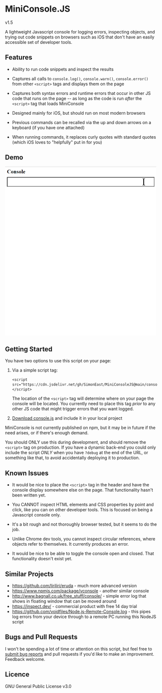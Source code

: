 # MiniConsole.JS

v1.5

A lightweight Javascript console for logging errors, inspecting objects, and trying out code snippets on browsers such as iOS that don't have an easily accessible set of developer tools.


## Features

* Ability to run code snippets and inspect the results

* Captures all calls to `console.log()`, `console.warn()`, `console.error()` from other `<script>` tags and displays them on the page

* Captures both syntax errors and runtime errors that occur in other JS code that runs on the page -- as long as the code is run *after* the `<script>` tag that loads MiniConsole

* Designed mainly for iOS, but should run on most modern browsers

* Previous commands can be recalled via the up and down arrows on a keyboard (if you have one attached)

* When running commands, it replaces curly quotes with standard quotes (which iOS loves to "helpfully" put in for you)


## Demo

<img alt="MiniConsole for JS demo" src="doc/miniconsole-demo.gif" width="500">


## Getting Started

You have two options to use this script on your page:

1. Via a simple script tag:

       <script src="https://cdn.jsdelivr.net/gh/SimonEast/MiniConsoleJS@main/console.js"></script>
       
   The location of the `<script>` tag will determine where on your page the console will be located. You currently need to place this tag *prior* to any other JS code that might trigger errors that you want logged.
     
2. [Download console.js](https://github.com/SimonEast/MiniConsoleJS/raw/main/console.js) and include it in your local project

MiniConsole is not currently published on npm, but it may be in future if the need arises, or if there's enough demand.

You should ONLY use this during development, and should remove the `<script>` tag on production. If you have a dynamic back-end you could only include the script *ONLY* when you have `?debug` at the end of the URL, or something like that, to avoid accidentally deploying it to production.


## Known Issues

* It would be nice to place the `<script>` tag in the header and have the console display somewhere else on the page. That functionality hasn't been written yet.

* You CANNOT inspect HTML elements and CSS properties by point and click, like you can on other developer tools. This is focused on being a Javascript console only.

* It's a bit rough and not thoroughly browser tested, but it seems to do the job.

* Unlike Chrome dev tools, you cannot inspect circular references, where objects refer to themselves. It currently produces an error.

* It would be nice to be able to toggle the console open and closed. That functionality doesn't exist yet.


## Similar Projects

* https://github.com/liriliri/eruda - much more advanced version
* https://www.npmjs.com/package/vconsole - another similar console
* http://www.bagnall.co.uk/free_stuff/console/ - simple error log that shows in floating window that can be moved around
* https://inspect.dev/ - commercial product with free 14 day trial
* https://github.com/voidfiles/Node.js-Remote-Console.log - this pipes log errors from your device through to a remote PC running this NodeJS script


## Bugs and Pull Requests

I won't be spending a lot of time or attention on this script, but feel free to [submit bug reports](https://github.com/SimonEast/MiniConsoleJS/issues) and pull requests if you'd like to make an improvement. Feedback welcome.


## Licence

GNU General Public License v3.0

